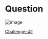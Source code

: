 
# Question #


![image](https://github.com/Riddhiman2005/Crypto-Challenges/assets/130882317/42e61a14-23e9-42ab-86a5-90e83861ec72)


[Challenge-42](https://cryptopals.com/sets/6/challenges/42)
